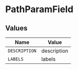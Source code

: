 # PathParamField


## Values

| Name          | Value         |
| ------------- | ------------- |
| `DESCRIPTION` | description   |
| `LABELS`      | labels        |